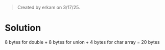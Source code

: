 > Created by erkam on 3/17/25.

# Solution

8 bytes for double + 8 bytes for union + 4 bytes for char array = 20 bytes